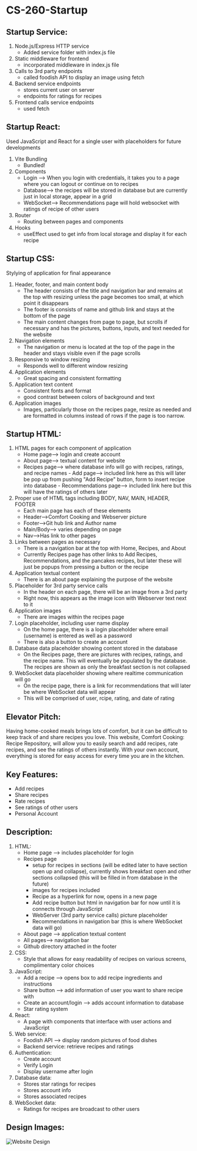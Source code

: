 # CS-260-Startup

## Startup Service:
1. Node.js/Express HTTP service
    - Added service folder with index.js file
2. Static middleware for frontend
    - incorporated middleware in index.js file
3. Calls to 3rd party endpoints
    - called foodish API to display an image using fetch
4. Backend service endpoints
    - stores current user on server
    - endpoints for ratings for recipes
5. Frontend calls service endpoints
    - used fetch

## Startup React:
Used JavaScript and React for a single user with placeholders for future developments
1. Vite Bundling
    - Bundled!
2. Components
    - Login --> When you login with credentials, it takes you to a page where you can logout or continue on to recipes
    - Database--> the recipes will be stored in database but are currently just in local storage, appear in a grid
    - WebSocket--> Recommendations page will hold websocket with ratings of recipe of other users
3. Router
    - Routing between pages and components
4. Hooks
    - useEffect used to get info from local storage and display it for each recipe

## Startup CSS:
Stylying of application for final appearance
1. Header, footer, and main content body
    - The header consists of the title and navigation bar and remains at the top with resizing unless the page becomes too small, at which point it disappears
    - The footer is consists of name and github link and stays at the bottom of the page
    - The main content changes from page to page, but scrolls if necessary and has the pictures, buttons, inputs, and text needed for the website
2. Navigation elements
    - The navigation or menu is located at the top of the page in the header and stays visible even if the page scrolls
3. Responsive to window resizing
    - Responds well to different window resizing 
4. Application elements
    - Great spacing and consistent formatting
5. Application text content
    - Consistent fonts and format
    - good contrast between colors of background and text
6. Application images
    - Images, particularly those on the recipes page, resize as needed and are formatted in columns instead of rows if the page is too narrow.

## Startup HTML:
1. HTML pages for each component of application
    - Home page--> login and create account
    - About page--> textual content for website
    - Recipes page--> where database info will go with recipes, ratings, and recipe names
          - Add page--> included link here as this will later be pop up from pushing "Add Recipe" button, form to insert recipe into database
          - Recommendations page--> included link here but this will have the ratings of others later
2. Proper use of HTML tags including BODY, NAV, MAIN, HEADER, FOOTER
    - Each main page has each of these elements
    - Header-->Comfort Cooking and Webserver picture
    - Footer-->Git hub link and Author name
    - Main/Body--> varies depending on page
    - Nav-->Has link to other pages
3. Links between pages as necessary
    - There is a navigation bar at the top with Home, Recipes, and About
    - Currently Recipes page has other links to Add Recipes, Recommendations, and the pancakes recipes, but later these will just be popups from pressing a button or the recipe
4. Application textual content
    - There is an about page explaining the purpose of the website
5. Placeholder for 3rd party service calls
    - In the header on each page, there will be an image from a 3rd party
    - Right now, this appears as the image icon with Webserver text next to it
6. Application images
    - There are images within the recipes page
7. Login placeholder, including user name display
    - On the home page, there is a login placeholder where email (username) is entered as well as a password
    - There is also a button to create an account
8. Database data placeholder showing content stored in the database
    - On the Recipes page, there are pictures with recipes, ratings, and the recipe name. This will eventually be populated by the database. The recipes are shown as only the breakfast section is not collapsed
9. WebSocket data placeholder showing where realtime communication will go
    - On the recipe page, there is a link for recommendations that will later be where WebSocket data will appear
    - This will be comprised of user, rcipe, rating, and date of rating

   
## Elevator Pitch:

Having home-cooked meals brings lots of comfort, but it can be difficult to keep track of and share recipes you love. This website, Comfort Cooking: Recipe Repository, will allow you to easily search and add recipes, rate recipes, and see the ratings of others instantly. With your own account, everything is stored for easy access for every time you are in the kitchen. 

## Key Features:
- Add recipes
- Share recipes
- Rate recipes
- See ratings of other users
- Personal Account

## Description:
1. HTML: 
    - Home page --> includes placeholder for login
    - Recipes page
        - setup for recipes in sections (will be edited later to have section open up and collapse), currently shows breakfast open and other sections collapsed (this will be filled in from database in the future)
        - images for recipes included
        - Recipe as a hyperlink for now, opens in a new page
        - Add recipe button but html in navigation bar for now until it is connects through JavaScript
        - WebServer (3rd party service calls) picture placeholder
        - Recommendations in navigation bar (this is where WebSocket data will go)
    - About page --> application textual content
    - All pages--> navigation bar
    - Github directory attached in the footer
2. CSS:
    - Style that allows for easy readability of recipes on various screens, complimentary color choices
3. JavaScript: 
    - Add a recipe --> opens box to add recipe ingredients and instructions
    - Share button --> add information of user you want to share recipe with
    - Create an account/login --> adds account information to database
    - Star rating system
4. React:
    - A page with components that interface with user actions and JavaScript
5. Web service:
    - Foodish API --> display random pictures of food dishes
    - Backend service: retrieve recipes and ratings
6. Authentication:
    - Create account
    - Verify Login
    - Display username after login
7. Database data:
    - Stores star ratings for recipes
    - Stores account info
    - Stores associated recipes
8. WebSocket data:
    - Ratings for recipes are broadcast to other users

## Design Images:

![Website Design](WebsiteDesign.png)
